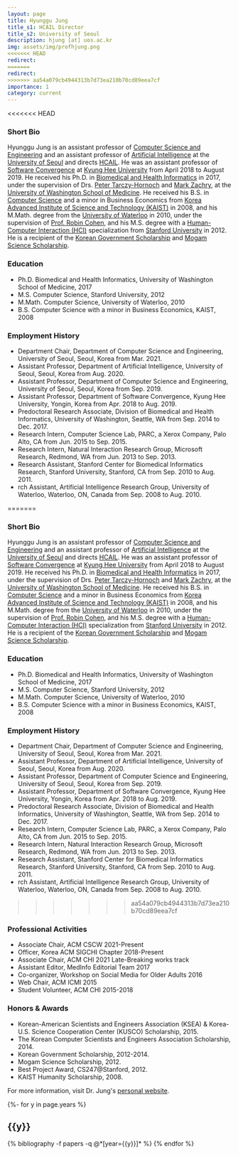 ```yaml
---
layout: page
title: Hyunggu Jung
title_s1: HCAIL Director
title_s2: University of Seoul
description: hjung [at] uos.ac.kr
img: assets/img/profhjung.png
<<<<<<< HEAD
redirect:
=======
redirect: 
>>>>>>> aa54a079cb4944313b7d73ea210b70cd89eea7cf
importance: 1
category: current
---
```


<<<<<<< HEAD
### Short Bio
<p>Hyunggu Jung is an assistant professor of <a href="https://www.uos.ac.kr/engineering/depart/cs/welcome.do">Computer Science and Engineering</a> and an assistant professor
of <a href="https://www.uos.ac.kr/engineering/depart/ai/welcome.do">Artificial Intelligence</a> at the <a href="https://www.uos.ac.kr/en/main.do">University of Seoul</a>
    and directs <a href="http://hcail.github.io">HCAIL</a>.
    He was an assistant professor of <a href="http://swcon.khu.ac.kr/">Software Convergence</a> at <a href="http://www.khu.ac.kr/eng">Kyung Hee University</a> from April 2018 to August 2019.
    He received his Ph.D. in <a href="http://www.bhi.washington.edu">Biomedical and Health Informatics</a> in 2017, under the supervision of Drs. <a href="http://faculty.washington.edu/pth">Peter Tarczy-Hornoch</a> and <a href="https://www.hcde.washington.edu/zachry">Mark Zachry</a>, at the <a href="http://www.uwmedicine.org">University of Washington School of Medicine</a>. He received his B.S. in <a href="https://cs.kaist.ac.kr">Computer Science</a> and a minor in Business Economics from <a href="http://www.kaist.edu/html/en/index.html">Korea Advanced Institute of Science and Technology (KAIST)</a> in 2008, and his M.Math. degree from the <a href="https://uwaterloo.ca">University of Waterloo</a> in 2010, under the supervision of <a href="https://cs.uwaterloo.ca/~rcohen/">Prof. Robin Cohen</a>, and his M.S. degree with a <a href="http://hci.stanford.edu">Human-Computer Interaction (HCI)</a> specialization from <a href="http://www.stanford.edu">Stanford University</a> in 2012.
    He is a recipient of the <a href="http://www.niied.go.kr/user/nd76648.do">Korean Government Scholarship</a> and <a href="http://mogamfoundation.or.kr">Mogam Science Scholarship</a>.</p>

### Education
<ul>
<li>Ph.D. Biomedical and Health Informatics, University of Washington School of Medicine, 2017
</li>
<li>M.S. Computer Science, Stanford University, 2012
</li>
<li>M.Math. Computer Science, University of Waterloo, 2010
</li>
<li>B.S. Computer Science with a minor in Business Economics, KAIST, 2008
</li>
</ul>

### Employment History
<ul>
<li>Department Chair, Department of Computer Science and Engineering, University of Seoul, Seoul, Korea from Mar. 2021.
</li><li>
Assistant Professor, Department of Artificial Intelligence, University of Seoul, Seoul, Korea from Aug. 2020.
</li><li>
Assistant Professor, Department of Computer Science and Engineering, University of Seoul, Seoul, Korea from Sep. 2019.
</li><li>
Assistant Professor, Department of Software Convergence, Kyung Hee University, Yongin, Korea from Apr. 2018 to Aug. 2019.
</li><li>
Predoctoral Research Associate, Division of Biomedical and Health Informatics, University of Washington, Seattle, WA from Sep. 2014 to Dec. 2017.
</li><li>
Research Intern, Computer Science Lab, PARC, a Xerox Company, Palo Alto, CA from Jun. 2015 to Sep. 2015.
</li><li>
Research Intern, Natural Interaction Research Group, Microsoft Research, Redmond, WA from Jun. 2013 to Sep. 2013.
</li><li>
Research Assistant, Stanford Center for Biomedical Informatics Research, Stanford University, Stanford, CA from Sep. 2010 to Aug. 2011.
</li><li>rch Assistant, Artificial Intelligence Research Group, University of Waterloo, Waterloo, ON, Canada from Sep. 2008 to Aug. 2010.
</li>
</ul>

=======

### Short Bio
<p>Hyunggu Jung is an assistant professor of <a href="https://www.uos.ac.kr/engineering/depart/cs/welcome.do">Computer Science and Engineering</a> and an assistant professor
of <a href="https://www.uos.ac.kr/engineering/depart/ai/welcome.do">Artificial Intelligence</a> at the <a href="https://www.uos.ac.kr/en/main.do">University of Seoul</a>
    and directs <a href="http://hcail.github.io">HCAIL</a>.
    He was an assistant professor of <a href="http://swcon.khu.ac.kr/">Software Convergence</a> at <a href="http://www.khu.ac.kr/eng">Kyung Hee University</a> from April 2018 to August 2019.
    He received his Ph.D. in <a href="http://www.bhi.washington.edu">Biomedical and Health Informatics</a> in 2017, under the supervision of Drs. <a href="http://faculty.washington.edu/pth">Peter Tarczy-Hornoch</a> and <a href="https://www.hcde.washington.edu/zachry">Mark Zachry</a>, at the <a href="http://www.uwmedicine.org">University of Washington School of Medicine</a>. He received his B.S. in <a href="https://cs.kaist.ac.kr">Computer Science</a> and a minor in Business Economics from <a href="http://www.kaist.edu/html/en/index.html">Korea Advanced Institute of Science and Technology (KAIST)</a> in 2008, and his M.Math. degree from the <a href="https://uwaterloo.ca">University of Waterloo</a> in 2010, under the supervision of <a href="https://cs.uwaterloo.ca/~rcohen/">Prof. Robin Cohen</a>, and his M.S. degree with a <a href="http://hci.stanford.edu">Human-Computer Interaction (HCI)</a> specialization from <a href="http://www.stanford.edu">Stanford University</a> in 2012.
    He is a recipient of the <a href="http://www.niied.go.kr/user/nd76648.do">Korean Government Scholarship</a> and <a href="http://mogamfoundation.or.kr">Mogam Science Scholarship</a>.</p>

### Education
<ul>
<li>Ph.D. Biomedical and Health Informatics, University of Washington School of Medicine, 2017
</li>
<li>M.S. Computer Science, Stanford University, 2012
</li>
<li>M.Math. Computer Science, University of Waterloo, 2010
</li>
<li>B.S. Computer Science with a minor in Business Economics, KAIST, 2008
</li>
</ul>

### Employment History
<ul>
<li>Department Chair, Department of Computer Science and Engineering, University of Seoul, Seoul, Korea from Mar. 2021.
</li><li>
Assistant Professor, Department of Artificial Intelligence, University of Seoul, Seoul, Korea from Aug. 2020.
</li><li>
Assistant Professor, Department of Computer Science and Engineering, University of Seoul, Seoul, Korea from Sep. 2019.
</li><li>
Assistant Professor, Department of Software Convergence, Kyung Hee University, Yongin, Korea from Apr. 2018 to Aug. 2019.
</li><li>
Predoctoral Research Associate, Division of Biomedical and Health Informatics, University of Washington, Seattle, WA from Sep. 2014 to Dec. 2017.
</li><li>
Research Intern, Computer Science Lab, PARC, a Xerox Company, Palo Alto, CA from Jun. 2015 to Sep. 2015.
</li><li>
Research Intern, Natural Interaction Research Group, Microsoft Research, Redmond, WA from Jun. 2013 to Sep. 2013.
</li><li>
Research Assistant, Stanford Center for Biomedical Informatics Research, Stanford University, Stanford, CA from Sep. 2010 to Aug. 2011.
</li><li>rch Assistant, Artificial Intelligence Research Group, University of Waterloo, Waterloo, ON, Canada from Sep. 2008 to Aug. 2010.
</li>
</ul>

>>>>>>> aa54a079cb4944313b7d73ea210b70cd89eea7cf
### Professional Activities
<ul>
<li>
Associate Chair, ACM CSCW 2021-Present
</li>

<li>
Officer, Korea ACM SIGCHI Chapter 2018-Present
</li>

<li>Associate Chair, ACM CHI 2021 Late-Breaking works track
</li>

<li>Assistant Editor, MedInfo Editorial Team 2017
</li>

<li>
Co-organizer, Workshop on Social Media for Older Adults 2016
</li>

<li>
Web Chair, ACM ICMI 2015
</li>

<li>
Student Volunteer, ACM CHI 2015-2018
</li>

</ul>

### Honors & Awards
<ul>
<li>
Korean-American Scientists and Engineers Association (KSEA) & Korea-U.S. Science Cooperation Center (KUSCO) Scholarship, 2015.
</li><li>
The Korean Computer Scientists and Engineers Association Scholarship, 2014.
</li><li>
Korean Government Scholarship, 2012-2014.
</li><li>
Mogam Science Scholarship, 2012.
</li><li>
Best Project Award, CS247@Stanford, 2012.
</li><li>
KAIST Humanity Scholarship, 2008.
</li></ul>

For more information, visit Dr. Jung's [personal website](http://hyunggujung.com/).

<!-- _pages/publications.md -->
<div class="publications">

{%- for y in page.years %}
  <h2 class="year">{{y}}</h2>
  {% bibliography -f papers -q @*[year={{y}}]* %}
{% endfor %}

</div>
